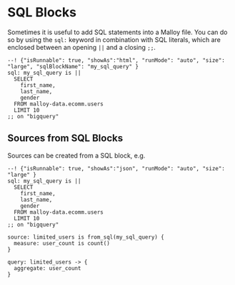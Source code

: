 # SQL Blocks

Sometimes it is useful to add SQL statements into a Malloy file. You can do so by using the `sql:` keyword in combination with SQL literals, which are enclosed between an
opening `||` and a closing `;;`.


```malloy
--! {"isRunnable": true, "showAs":"html", "runMode": "auto", "size": "large", "sqlBlockName": "my_sql_query" }
sql: my_sql_query is ||
  SELECT
    first_name,
    last_name,
    gender
  FROM malloy-data.ecomm.users
  LIMIT 10
;; on "bigquery"
```

## Sources from SQL Blocks

Sources can be created from a SQL block, e.g.

```malloy
--! {"isRunnable": true, "showAs":"json", "runMode": "auto", "size": "large" }
sql: my_sql_query is ||
  SELECT
    first_name,
    last_name,
    gender
  FROM malloy-data.ecomm.users
  LIMIT 10
;; on "bigquery"

source: limited_users is from_sql(my_sql_query) {
  measure: user_count is count()
}

query: limited_users -> {
  aggregate: user_count
}
```